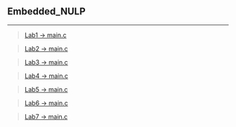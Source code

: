 ## Embedded_NULP

----
>[Lab1 -> main.c](/Lab1/User/main.c)

>[Lab2 -> main.c](/Lab2/User/main.c)

>[Lab3 -> main.c](/Lab3/main.c)

>[Lab4 -> main.c](/Lab4/main.c)

>[Lab5 -> main.c](/Lab5/User/main.c)

>[Lab6 -> main.c](/Lab6/main.c)

>[Lab7 -> main.c](/Lab6/User/main.c)